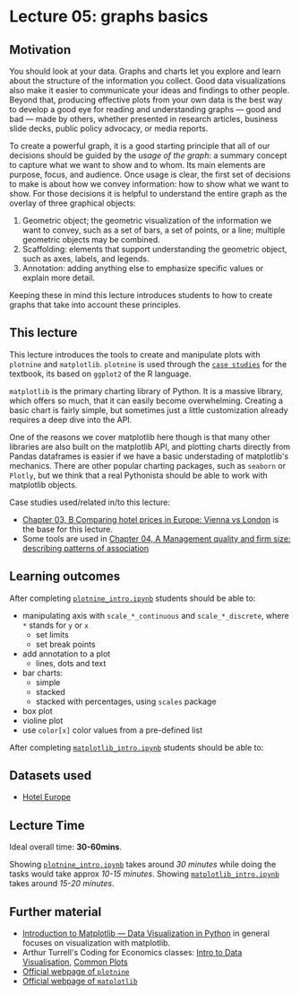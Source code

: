 # Lecture 05: graphs basics

## Motivation

You should look at your data. Graphs and charts let you explore and learn about the structure of the information you collect. Good data visualizations also make it easier to communicate your ideas and findings to other people. Beyond that, producing effective plots from your own data is the best way to develop a good eye for reading and understanding graphs — good and bad — made by others, whether presented in research articles, business slide decks, public policy advocacy, or media reports.

To create a powerful graph, it is a good starting principle that all of our decisions should be guided by the *usage of the graph*: a summary concept to capture what we want to show and to whom. Its main elements are purpose, focus, and audience. Once usage is clear, the first set of decisions to make is about how we convey information: how to show what we want to show. For those decisions it is helpful to understand the entire graph as the
overlay of three graphical objects:

  1. Geometric object; the geometric visualization of the information we want to convey, such as a
  set of bars, a set of points, or a line; multiple geometric objects may be combined.
  2. Scaffolding: elements that support understanding the geometric object, such as axes, labels, and
  legends.
  3. Annotation: adding anything else to emphasize specific values or explain more detail.

Keeping these in mind this lecture introduces students to how to create graphs that take into account these principles.

## This lecture

This lecture introduces the tools to create and manipulate plots with `plotnine` and `matplotlib`. `plotnine` is used through the [`case studies`](https://github.com/gabors-data-analysis/da_case_studies) for the textbook, its based on `ggplot2` of the R language.

`matplotlib` is the primary charting library of Python. It is a massive library, which offers so much, that it can easily become overwhelming. Creating a basic chart is fairly simple, but sometimes just a little customization already requires a deep dive into the API. 

One of the reasons we cover matplotlib here though is that many other libraries are also built on the matplotlib API, and  plotting charts directly from Pandas dataframes is easier if we have a basic understading of matplotlib's mechanics. There are other popular charting packages, such as `seaborn` or `Plotly`, but we think that a real Pythonista should be able to work with matplotlib objects.

Case studies used/related in/to this lecture:

  - [Chapter 03, B Comparing hotel prices in Europe: Vienna vs London](https://gabors-data-analysis.com/casestudies/#ch03b-comparing-hotel-prices-in-europe-vienna-vs-london) is the base for this lecture.
  - Some tools are used in [Chapter 04, A Management quality and firm size: describing patterns of association](https://gabors-data-analysis.com/casestudies/#ch04a-management-quality-and-firm-size-describing-patterns-of-association)


## Learning outcomes
After completing [`plotnine_intro.ipynb`](https://github.com/gabors-data-analysis/da-coding-python/blob/main/lecture05-graphs-basics/plotnine_intro.ipynb) students should be able to:

  - manipulating axis with `scale_*_continuous` and `scale_*_discrete`, where `*` stands for `y` or `x`
    - set limits
    - set break points
  - add annotation to a plot
    - lines, dots and text
  - bar charts:
    - simple
    - stacked
    - stacked with percentages, using `scales` package
  - box plot
  - violine plot
  - use `color[x]` color values from a pre-defined list

After completing [`matplotlib_intro.ipynb`](https://github.com/gabors-data-analysis/da-coding-python/blob/main/lecture05-graphs-basics/matplotlib_intro.ipynb) students should be able to:

## Datasets used
* [Hotel Europe](https://gabors-data-analysis.com/datasets/#hotels-europe)

## Lecture Time

Ideal overall time: **30-60mins**.

Showing [`plotnine_intro.ipynb`](https://github.com/gabors-data-analysis/da-coding-python/blob/main/lecture05-graphs-basics/plotnine_intro.ipynb) takes around *30 minutes* while doing the tasks would take approx *10-15 minutes*. Showing [`matplotlib_intro.ipynb`](https://github.com/gabors-data-analysis/da-coding-python/blob/main/lecture05-graphs-basics/matplotlib_intro.ipynb) takes around *15-20 minutes*.

## Further material

  - [Introduction to Matplotlib — Data Visualization in Python](https://heartbeat.comet.ml/introduction-to-matplotlib-data-visualization-in-python-d9143287ae39) in general focuses on visualization with matplotlib.
  - Arthur Turrell's Coding for Economics classes: [Intro to Data Visualisation](https://aeturrell.github.io/coding-for-economists/vis-intro.html), [Common Plots](https://aeturrell.github.io/coding-for-economists/vis-common-plots.html)
  - [Official webpage of `plotnine`](https://plotnine.readthedocs.io/en/stable/)
  - [Official webpage of `matplotlib`](https://matplotlib.org/)
